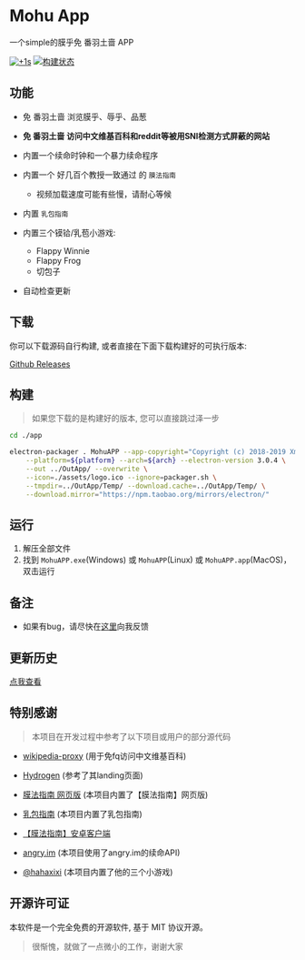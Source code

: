 # Mohu App

一个simple的膜乎免 番羽土啬 APP

[![+1s](%CE%98..%CE%98-%2B1s-green.svg)](https://zh.wikipedia.org/wiki/%E8%86%9C%E8%9B%A4%E6%96%87%E5%8C%96) [![构建状态](https://dev.azure.com/xmader/apps/_apis/build/status/MohuAPP?branchName=master)](https://dev.azure.com/xmader/apps/_build/latest?definitionId=6)

## 功能

* 免 番羽土啬 浏览膜乎、辱乎、品葱

* **免 番羽土啬 访问中文维基百科和reddit等被用SNI检测方式屏蔽的网站**

* 内置一个续命时钟和一个暴力续命程序

* 内置一个 好几百个教授一致通过 的 `膜法指南` 

    * 视频加载速度可能有些慢，请耐心等候

* 内置 `乳包指南`

* 内置三个镆铪/乳苞小游戏:

    * Flappy Winnie
    * Flappy Frog
    * 切包子

* 自动检查更新

## 下载

你可以下载源码自行构建, 或者直接在下面下载构建好的可执行版本:

[Github Releases](https://github.com/Xmader/mohu/releases/latest)

<!-- [Azure DevOps 分流](https://dev.azure.com/xmader/apps/_build/latest?definitionId=6) -->

<!-- [查看Android版 (作者: 膜乎用户@辱乎)](https://www.mohu.club/article/170) -->

## 构建

> 如果您下载的是构建好的版本, 您可以直接跳过泽一步

```bash
cd ./app

electron-packager . MohuAPP --app-copyright="Copyright (c) 2018-2019 Xmader" \
    --platform=${platform} --arch=${arch} --electron-version 3.0.4 \
    --out ../OutApp/ --overwrite \
    --icon=./assets/logo.ico --ignore=packager.sh \
    --tmpdir=../OutApp/Temp/ --download.cache=../OutApp/Temp/ \
    --download.mirror="https://npm.taobao.org/mirrors/electron/"
```

## 运行

1. 解压全部文件
2. 找到 `MohuAPP.exe`(Windows) 或 `MohuAPP`(Linux) 或 `MohuAPP.app`(MacOS)，双击运行

## 备注

* 如果有bug，请尽快在[这里](https://github.com/Xmader/mohu/issues)向我反馈

## 更新历史

[点我查看](update_history.md)

## 特别感谢

> 本项目在开发过程中参考了以下项目或用户的部分源代码

* [wikipedia-proxy](https://github.com/Xmader/wikipedia-proxy) (用于免fq访问中文维基百科)

* [Hydrogen](https://github.com/Xmader/hydrogen/tree/linux) (参考了其landing页面)

* [膜法指南 网页版](https://github.com/Xmader/mogicians_manual) (本项目内置了【膜法指南】网页版)

* [乳包指南](https://github.com/Xmader/rubao_manual) (本项目内置了乳包指南)

* [【膜法指南】安卓客户端](https://github.com/naco-siren/mogicians_manual_public_release)

* [angry.im](https://angry.im/) (本项目使用了angry.im的续命API)

* [@hahaxixi](https://github.com/hahaxixi) (本项目内置了他的三个小游戏)

## 开源许可证

本软件是一个完全免费的开源软件, 基于 MIT 协议开源。

> 很惭愧，就做了一点微小的工作，谢谢大家
